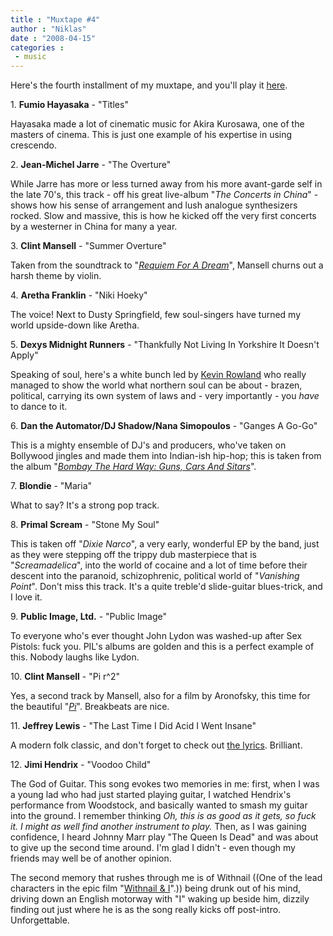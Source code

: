 ```yaml
---
title : "Muxtape #4"
author : "Niklas"
date : "2008-04-15"
categories : 
 - music
---
```


Here's the fourth installment of my muxtape, and you'll play it [here](http://pivic.muxtape.com).

1\. **Fumio Hayasaka** - "Titles"

Hayasaka made a lot of cinematic music for Akira Kurosawa, one of the masters of cinema. This is just one example of his expertise in using crescendo.

2\. **Jean-Michel Jarre** - "The Overture"

While Jarre has more or less turned away from his more avant-garde self in the late 70's, this track - off his great live-album "_The Concerts in China_" - shows how his sense of arrangement and lush analogue synthesizers rocked. Slow and massive, this is how he kicked off the very first concerts by a westerner in China for many a year.

3\. **Clint Mansell** - "Summer Overture"

Taken from the soundtrack to "_[Requiem For A Dream](http://www.imdb.com/title/tt0180093)_", Mansell churns out a harsh theme by violin.

4\. **Aretha Franklin** - "Niki Hoeky"

The voice! Next to Dusty Springfield, few soul-singers have turned my world upside-down like Aretha.

5\. **Dexys Midnight Runners** - "Thankfully Not Living In Yorkshire It Doesn't Apply"

Speaking of soul, here's a white bunch led by [Kevin Rowland](http://en.wikipedia.org/wiki/Kevin_Rowland) who really managed to show the world what northern soul can be about - brazen, political, carrying its own system of laws and - very importantly - you _have_ to dance to it.

6\. **Dan the Automator/DJ Shadow/Nana Simopoulos** - "Ganges A Go-Go"

This is a mighty ensemble of DJ's and producers, who've taken on Bollywood jingles and made them into Indian-ish hip-hop; this is taken from the album "_[Bombay The Hard Way: Guns, Cars And Sitars](http://www.amazon.com/Bombay-Hard-Way-Guns-Sitars/dp/B00000HYAK)_".

7\. **Blondie** - "Maria"

What to say? It's a strong pop track.

8\. **Primal Scream** - "Stone My Soul"

This is taken off "_Dixie Narco_", a very early, wonderful EP by the band, just as they were stepping off the trippy dub masterpiece that is "_Screamadelica_", into the world of cocaine and a lot of time before their descent into the paranoid, schizophrenic, political world of "_Vanishing Point_". Don't miss this track. It's a quite treble'd slide-guitar blues-trick, and I love it.

9\. **Public Image, Ltd.** - "Public Image"

To everyone who's ever thought John Lydon was washed-up after Sex Pistols: fuck you. PIL's albums are golden and this is a perfect example of this. Nobody laughs like Lydon.

10\. **Clint Mansell** - "Pi r^2"

Yes, a second track by Mansell, also for a film by Aronofsky, this time for the beautiful "_[Pi](http://www.imdb.com/title/tt0138704)_". Breakbeats are nice.

11\. **Jeffrey Lewis** - "The Last Time I Did Acid I Went Insane"

A modern folk classic, and don't forget to check out [the lyrics](http://www.allthelyrics.com/lyrics/jeffrey_lewis/the_last_time_i_did_acid_i_went_insane-lyrics-1268334.html). Brilliant.

12\. **Jimi Hendrix** - "Voodoo Child"

The God of Guitar. This song evokes two memories in me: first, when I was a young lad who had just started playing guitar, I watched Hendrix's performance from Woodstock, and basically wanted to smash my guitar into the ground. I remember thinking _Oh, this is as good as it gets, so fuck it. I might as well find another instrument to play._ Then, as I was gaining confidence, I heard Johnny Marr play "The Queen Is Dead" and was about to give up the second time around. I'm glad I didn't - even though my friends may well be of another opinion.

The second memory that rushes through me is of Withnail ((One of the lead characters in the epic film "[Withnail & I](http://www.criterion.com/asp/release.asp?id=119)".)) being drunk out of his mind, driving down an English motorway with "I" waking up beside him, dizzily finding out just where he is as the song really kicks off post-intro. Unforgettable.
